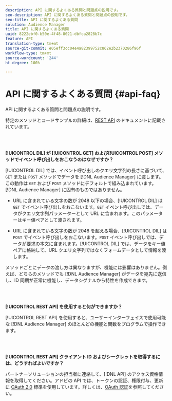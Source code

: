 ```yaml
---
description: API に関するよくある質問と問題点の説明です。
seo-description: API に関するよくある質問と問題点の説明です。
seo-title: API に関するよくある質問
solution: Audience Manager
title: API に関するよくある質問
uuid: 8222ebf0-b50e-4f48-8021-dbfca2828b7c
feature: API
translation-type: tm+mt
source-git-commit: e05eff3cc04e4a82399752c862e2b2370286f96f
workflow-type: tm+mt
source-wordcount: '244'
ht-degree: 100%

---
```



# API に関するよくある質問 {#api-faq}

API に関するよくある質問と問題点の説明です。

<!-- 

faq_api.xml

 -->

特定のメソッドとコードサンプルの詳細は、[REST API](../api/rest-api-main/rest-api-main.md) のドキュメントに記載されています。

<br> 

**[!UICONTROL DIL] が [!UICONTROL GET] および[!UICONTROL POST] メソッドでイベント呼び出しをおこなうのはなぜですか？**

[!UICONTROL DIL] では、イベント呼び出しのクエリ文字列の長さに基づいて、`GET` または `POST` メソッドでデータを [!DNL Audience Manager] に渡します。この動作は `GET` および `POST` メソッドにデフォルトで組み込まれています。[!DNL Audience Manager] に固有のものではありません。

* URL に含まれている文字の数が 2048 以下の場合、[!UICONTROL DIL] は `GET` でイベント呼び出しをおこないます。`GET` イベント呼び出しでは、データがクエリ文字列パラメーターとして URL に含まれます。このパラメーターはキー値ペアとして渡されます。

* URL に含まれている文字の数が 2048 を超える場合、[!UICONTROL DIL] は `POST` でイベント呼び出しをおこないます。`POST` イベント呼び出しでは、データが要求の本文に含まれます。[!UICONTROL DIL] では、データをキー値ペアに格納して、URL クエリ文字列ではなくフォームデータとして情報を渡します。

メソッドごとにデータの渡し方は異なりますが、機能には影響はありません。例えば、どちらのメソッドでも [!DNL Audience Manager] がデータを宛先に送信し、ID 同期が正常に機能し、データシグナルから特性を作成できます。

<br> 

**[!UICONTROL REST API] を使用すると何ができますか？**

[!UICONTROL REST API] を使用すると、ユーザーインターフェイスで使用可能な [!DNL Audience Manager] のほとんどの機能と関数をプログラムで操作できます。

<br> 

**[!UICONTROL REST API] クライアント ID およびシークレットを取得するには、どうすればよいですか？**

パートナーソリューションの担当者に連絡して、[!DNL API] のアクセス資格情報を取得してください。アドビの API では、トークンの認証、権限付与、更新に [OAuth 2.0](https://oauth.net/2/) 標準を使用しています。詳しくは、[OAuth 認証](../api/rest-api-main/aam-api-getting-started.md#oauth)を参照してください。
